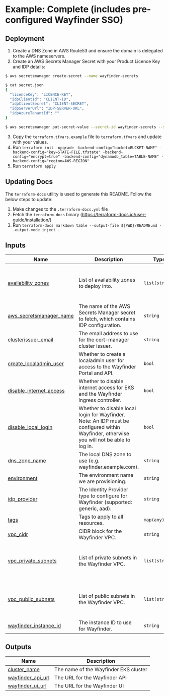<!-- BEGIN_TF_DOCS -->
# Example: Complete (includes pre-configured Wayfinder SSO)

## Deployment

1. Create a DNS Zone in AWS Route53 and ensure the domain is delegated to the AWS nameservers.
2. Create an AWS Secrets Manager Secret with your Product Licence Key and IDP details:
```sh
$ aws secretsmanager create-secret --name wayfinder-secrets

$ cat secret.json
{
  "licenceKey": "LICENCE-KEY",
  "idpClientId": "CLIENT-ID",
  "idpClientSecret": "CLIENT-SECRET",
  "idpServerUrl": "IDP-SERVER-URL",
  "idpAzureTenantId": ""
}

$ aws secretsmanager put-secret-value --secret-id wayfinder-secrets --secret-string file://secret.json
```
3. Copy the `terraform.tfvars.example` file to `terraform.tfvars` and update with your values.
4. Run `terraform init -upgrade -backend-config="bucket=BUCKET-NAME" -backend-config="key=STATE-FILE.tfstate" -backend-config="encrypt=true" -backend-config="dynamodb_table=TABLE-NAME" -backend-config="region=AWS-REGION"`
5. Run `terraform apply`

## Updating Docs

The `terraform-docs` utility is used to generate this README. Follow the below steps to update:
1. Make changes to the `.terraform-docs.yml` file
2. Fetch the `terraform-docs` binary (https://terraform-docs.io/user-guide/installation/)
3. Run `terraform-docs markdown table --output-file ${PWD}/README.md --output-mode inject .`

## Inputs

| Name | Description | Type | Default | Required |
|------|-------------|------|---------|:--------:|
| <a name="input_availability_zones"></a> [availability\_zones](#input\_availability\_zones) | List of availability zones to deploy into. | `list(string)` | <pre>[<br>  "eu-west-2a",<br>  "eu-west-2b",<br>  "eu-west-2c"<br>]</pre> | no |
| <a name="input_aws_secretsmanager_name"></a> [aws\_secretsmanager\_name](#input\_aws\_secretsmanager\_name) | The name of the AWS Secrets Manager secret to fetch, which contains IDP configuration. | `string` | `"wayfinder-secrets"` | no |
| <a name="input_clusterissuer_email"></a> [clusterissuer\_email](#input\_clusterissuer\_email) | The email address to use for the cert-manager cluster issuer. | `string` | n/a | yes |
| <a name="input_create_localadmin_user"></a> [create\_localadmin\_user](#input\_create\_localadmin\_user) | Whether to create a localadmin user for access to the Wayfinder Portal and API. | `bool` | `false` | no |
| <a name="input_disable_internet_access"></a> [disable\_internet\_access](#input\_disable\_internet\_access) | Whether to disable internet access for EKS and the Wayfinder ingress controller. | `bool` | `false` | no |
| <a name="input_disable_local_login"></a> [disable\_local\_login](#input\_disable\_local\_login) | Whether to disable local login for Wayfinder. Note: An IDP must be configured within Wayfinder, otherwise you will not be able to log in. | `bool` | `false` | no |
| <a name="input_dns_zone_name"></a> [dns\_zone\_name](#input\_dns\_zone\_name) | The local DNS zone to use (e.g. wayfinder.example.com). | `string` | n/a | yes |
| <a name="input_environment"></a> [environment](#input\_environment) | The environment name we are provisioning. | `string` | `"production"` | no |
| <a name="input_idp_provider"></a> [idp\_provider](#input\_idp\_provider) | The Identity Provider type to configure for Wayfinder (supported: generic, aad). | `string` | `"generic"` | no |
| <a name="input_tags"></a> [tags](#input\_tags) | Tags to apply to all resources. | `map(any)` | `{}` | no |
| <a name="input_vpc_cidr"></a> [vpc\_cidr](#input\_vpc\_cidr) | CIDR block for the Wayfinder VPC. | `string` | `"10.0.0.0/21"` | no |
| <a name="input_vpc_private_subnets"></a> [vpc\_private\_subnets](#input\_vpc\_private\_subnets) | List of private subnets in the Wayfinder VPC. | `list(string)` | <pre>[<br>  "10.0.0.0/24",<br>  "10.0.1.0/24",<br>  "10.0.2.0/24"<br>]</pre> | no |
| <a name="input_vpc_public_subnets"></a> [vpc\_public\_subnets](#input\_vpc\_public\_subnets) | List of public subnets in the Wayfinder VPC. | `list(string)` | <pre>[<br>  "10.0.3.0/24",<br>  "10.0.4.0/24",<br>  "10.0.5.0/24"<br>]</pre> | no |
| <a name="input_wayfinder_instance_id"></a> [wayfinder\_instance\_id](#input\_wayfinder\_instance\_id) | The instance ID to use for Wayfinder. | `string` | n/a | yes |

## Outputs

| Name | Description |
|------|-------------|
| <a name="output_cluster_name"></a> [cluster\_name](#output\_cluster\_name) | The name of the Wayfinder EKS cluster |
| <a name="output_wayfinder_api_url"></a> [wayfinder\_api\_url](#output\_wayfinder\_api\_url) | The URL for the Wayfinder API |
| <a name="output_wayfinder_ui_url"></a> [wayfinder\_ui\_url](#output\_wayfinder\_ui\_url) | The URL for the Wayfinder UI |
<!-- END_TF_DOCS -->